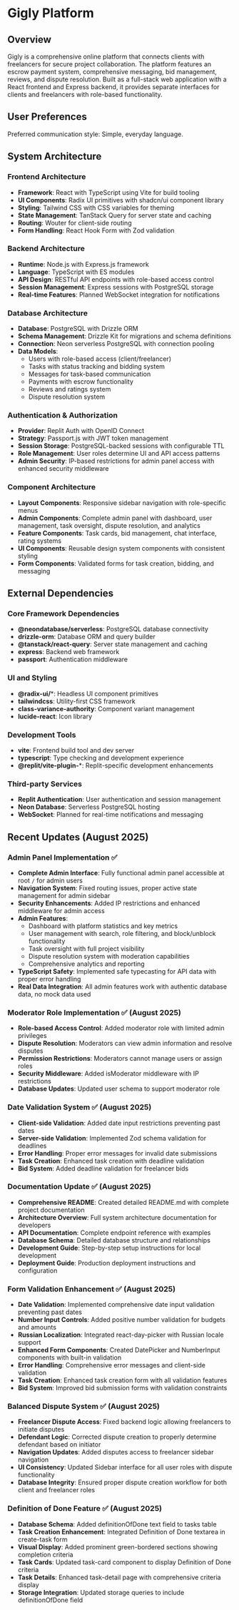 # Gigly Platform

## Overview

Gigly is a comprehensive online platform that connects clients with freelancers for secure project collaboration. The platform features an escrow payment system, comprehensive messaging, bid management, reviews, and dispute resolution. Built as a full-stack web application with a React frontend and Express backend, it provides separate interfaces for clients and freelancers with role-based functionality.

## User Preferences

Preferred communication style: Simple, everyday language.

## System Architecture

### Frontend Architecture
- **Framework**: React with TypeScript using Vite for build tooling
- **UI Components**: Radix UI primitives with shadcn/ui component library
- **Styling**: Tailwind CSS with CSS variables for theming
- **State Management**: TanStack Query for server state and caching
- **Routing**: Wouter for client-side routing
- **Form Handling**: React Hook Form with Zod validation

### Backend Architecture
- **Runtime**: Node.js with Express.js framework
- **Language**: TypeScript with ES modules
- **API Design**: RESTful API endpoints with role-based access control
- **Session Management**: Express sessions with PostgreSQL storage
- **Real-time Features**: Planned WebSocket integration for notifications

### Database Architecture
- **Database**: PostgreSQL with Drizzle ORM
- **Schema Management**: Drizzle Kit for migrations and schema definitions
- **Connection**: Neon serverless PostgreSQL with connection pooling
- **Data Models**: 
  - Users with role-based access (client/freelancer)
  - Tasks with status tracking and bidding system
  - Messages for task-based communication
  - Payments with escrow functionality
  - Reviews and ratings system
  - Dispute resolution system

### Authentication & Authorization
- **Provider**: Replit Auth with OpenID Connect
- **Strategy**: Passport.js with JWT token management
- **Session Storage**: PostgreSQL-backed sessions with configurable TTL
- **Role Management**: User roles determine UI and API access patterns
- **Admin Security**: IP-based restrictions for admin panel access with enhanced security middleware

### Component Architecture
- **Layout Components**: Responsive sidebar navigation with role-specific menus
- **Admin Components**: Complete admin panel with dashboard, user management, task oversight, dispute resolution, and analytics
- **Feature Components**: Task cards, bid management, chat interface, rating systems
- **UI Components**: Reusable design system components with consistent styling
- **Form Components**: Validated forms for task creation, bidding, and messaging

## External Dependencies

### Core Framework Dependencies
- **@neondatabase/serverless**: PostgreSQL database connectivity
- **drizzle-orm**: Database ORM and query builder
- **@tanstack/react-query**: Server state management and caching
- **express**: Backend web framework
- **passport**: Authentication middleware

### UI and Styling
- **@radix-ui/***: Headless UI component primitives
- **tailwindcss**: Utility-first CSS framework
- **class-variance-authority**: Component variant management
- **lucide-react**: Icon library

### Development Tools
- **vite**: Frontend build tool and dev server
- **typescript**: Type checking and development experience
- **@replit/vite-plugin-***: Replit-specific development enhancements

### Third-party Services
- **Replit Authentication**: User authentication and session management
- **Neon Database**: Serverless PostgreSQL hosting
- **WebSocket**: Planned for real-time notifications and messaging

## Recent Updates (August 2025)

### Admin Panel Implementation ✅
- **Complete Admin Interface**: Fully functional admin panel accessible at root `/` for admin users
- **Navigation System**: Fixed routing issues, proper active state management for admin sidebar
- **Security Enhancements**: Added IP restrictions and enhanced middleware for admin access
- **Admin Features**:
  - Dashboard with platform statistics and key metrics
  - User management with search, role filtering, and block/unblock functionality
  - Task oversight with full project visibility
  - Dispute resolution system with moderation capabilities
  - Comprehensive analytics and reporting
- **TypeScript Safety**: Implemented safe typecasting for API data with proper error handling
- **Real Data Integration**: All admin features work with authentic database data, no mock data used

### Moderator Role Implementation ✅ (August 2025)
- **Role-based Access Control**: Added moderator role with limited admin privileges
- **Dispute Resolution**: Moderators can view admin information and resolve disputes
- **Permission Restrictions**: Moderators cannot manage users or assign roles
- **Security Middleware**: Added isModerator middleware with IP restrictions
- **Database Updates**: Updated user schema to support moderator role

### Date Validation System ✅ (August 2025)  
- **Client-side Validation**: Added date input restrictions preventing past dates
- **Server-side Validation**: Implemented Zod schema validation for deadlines
- **Error Handling**: Proper error messages for invalid date submissions
- **Task Creation**: Enhanced task creation with deadline validation
- **Bid System**: Added deadline validation for freelancer bids

### Documentation Update ✅ (August 2025)
- **Comprehensive README**: Created detailed README.md with complete project documentation
- **Architecture Overview**: Full system architecture documentation for developers
- **API Documentation**: Complete endpoint reference with examples
- **Database Schema**: Detailed database structure and relationships
- **Development Guide**: Step-by-step setup instructions for local development
- **Deployment Guide**: Production deployment instructions and configuration

### Form Validation Enhancement ✅ (August 2025)
- **Date Validation**: Implemented comprehensive date input validation preventing past dates
- **Number Input Controls**: Added positive number validation for budgets and amounts
- **Russian Localization**: Integrated react-day-picker with Russian locale support
- **Enhanced Form Components**: Created DatePicker and NumberInput components with built-in validation
- **Error Handling**: Comprehensive error messages and client-side validation
- **Task Creation**: Enhanced task creation form with all validation features
- **Bid System**: Improved bid submission forms with validation constraints

### Balanced Dispute System ✅ (August 2025)
- **Freelancer Dispute Access**: Fixed backend logic allowing freelancers to initiate disputes
- **Defendant Logic**: Corrected dispute creation to properly determine defendant based on initiator
- **Navigation Updates**: Added disputes access to freelancer sidebar navigation
- **UI Consistency**: Updated Sidebar interface for all user roles with dispute functionality
- **Database Integrity**: Ensured proper dispute creation workflow for both client and freelancer roles

### Definition of Done Feature ✅ (August 2025)
- **Database Schema**: Added definitionOfDone text field to tasks table
- **Task Creation Enhancement**: Integrated Definition of Done textarea in create-task form
- **Visual Display**: Added prominent green-bordered sections showing completion criteria
- **Task Cards**: Updated task-card component to display Definition of Done criteria
- **Task Details**: Enhanced task-detail page with comprehensive criteria display
- **Storage Integration**: Updated storage queries to include definitionOfDone field